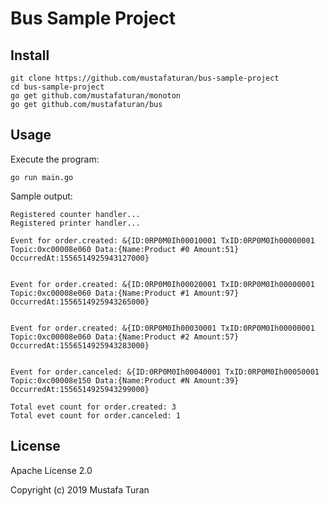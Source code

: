 # Bus Sample Project

## Install

```shell
git clone https://github.com/mustafaturan/bus-sample-project
cd bus-sample-project
go get github.com/mustafaturan/monoton
go get github.com/mustafaturan/bus
```

## Usage

Execute the program:

```shell
go run main.go
```

Sample output:

```shell
Registered counter handler...
Registered printer handler...

Event for order.created: &{ID:0RP0M0Ih00010001 TxID:0RP0M0Ih00000001 Topic:0xc00008e060 Data:{Name:Product #0 Amount:51} OccurredAt:1556514925943127000}


Event for order.created: &{ID:0RP0M0Ih00020001 TxID:0RP0M0Ih00000001 Topic:0xc00008e060 Data:{Name:Product #1 Amount:97} OccurredAt:1556514925943265000}


Event for order.created: &{ID:0RP0M0Ih00030001 TxID:0RP0M0Ih00000001 Topic:0xc00008e060 Data:{Name:Product #2 Amount:57} OccurredAt:1556514925943283000}


Event for order.canceled: &{ID:0RP0M0Ih00040001 TxID:0RP0M0Ih00050001 Topic:0xc00008e150 Data:{Name:Product #N Amount:39} OccurredAt:1556514925943299000}

Total evet count for order.created: 3
Total evet count for order.canceled: 1
```

## License

Apache License 2.0

Copyright (c) 2019 Mustafa Turan
